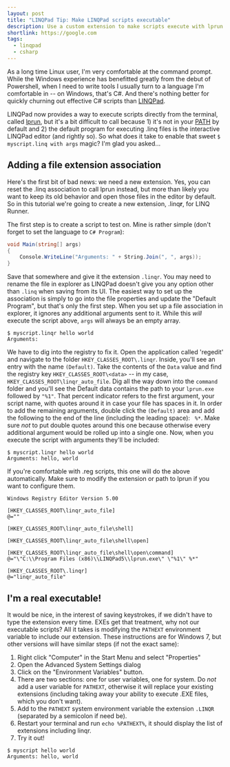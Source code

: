 ```yaml
---
layout: post
title: "LINQPad Tip: Make LINQPad scripts executable"
description: Use a custom extension to make scripts execute with lprun.exe when double clicked
shortlink: https://google.com
tags:
  - linqpad
  - csharp
---
```


As a long time Linux user, I'm very comfortable at the command prompt. While
the Windows experience has benefitted greatly from the debut of Powershell,
when I need to write tools I usually turn to a language I'm comfortable in
-- on Windows, that's C#. And there's nothing better for quickly churning out
effective C# scripts than [LINQPad](http://www.linqpad.net/).

LINQPad now provides a way to execute scripts directly from the terminal,
called [lprun](https://www.linqpad.net/lprun.aspx), but it's a bit difficult
to call because 1) it's not in your [PATH](http://www.howtogeek.com/118594/how-to-edit-your-system-path-for-easy-command-line-access/)
by default and 2) the default program for executing .linq files is the
interactive LINQPad editor (and rightly so). So what does it take to enable
that sweet `$ myscript.linq with args` magic? I'm glad you asked...

## Adding a file extension association

Here's the first bit of bad news: we need a new extension. Yes, you can reset
the .linq association to call lprun instead, but more than likely you want to
keep its old behavior and open those files in the editor by default. So in this
tutorial we're going to create a new extension, .linq**r**, for LINQ Runner.

The first step is to create a script to test on. Mine is rather simple (don't
forget to set the language to `C# Program`):

```csharp
void Main(string[] args)
{
	Console.WriteLine("Arguments: " + String.Join(", ", args));
}
```

Save that somewhere and give it the extension `.linqr`. You may need to rename
the file in explorer as LINQPad doesn't give you any option other than `.linq`
when saving from its UI. The easiest way to set up the association is simply to
go into the file properties and update the "Default Program", but that's only
the first step. When you set up a file association in explorer, it ignores any
additional arguments sent to it. While this *will* execute the script above,
`args` will always be an empty array.

```
$ myscript.linqr hello world
Arguments: 
```

We have to dig into the registry to fix
it. Open the application called 'regedit' and navigate to the folder
`HKEY_CLASSES_ROOT\.linqr`. Inside, you'll see an entry with the name
`(Default)`. Take the contents of the `Data` value and find the registry
key `HKEY_CLASSES_ROOT\<data>` -- in my case, `HKEY_CLASSES_ROOT\linqr_auto_file`.
Dig all the way down into the `command` folder and you'll see the Default data
contains the path to your `lprun.exe` followed by `"%1"`. That percent indicator
refers to the first argument, your script name, with quotes around it in case
your file has spaces in it. In order to add the remaining arguments, double
click the `(Default)` area and add the following to the end of the line
(including the leading space): ` %*`. Make sure *not* to put double quotes
around this one because otherwise every additional argument would be rolled
up into a single one. Now, when you execute the script with arguments they'll
be included:

```
$ myscript.linqr hello world
Arguments: hello, world
```

If you're comfortable with .reg scripts, this one will do the above automatically.
Make sure to modify the extension or path to lprun if you want to configure them.

```
Windows Registry Editor Version 5.00

[HKEY_CLASSES_ROOT\linqr_auto_file]
@=""

[HKEY_CLASSES_ROOT\linqr_auto_file\shell]

[HKEY_CLASSES_ROOT\linqr_auto_file\shell\open]

[HKEY_CLASSES_ROOT\linqr_auto_file\shell\open\command]
@="\"C:\\Program Files (x86)\\LINQPad5\\lprun.exe\" \"%1\" %*"

[HKEY_CLASSES_ROOT\.linqr]
@="linqr_auto_file"
```

## I'm a real executable!

It would be nice, in the interest of saving keystrokes, if we didn't have to type
the extension every time. EXEs get that treatment, why not our executable scripts?
All it takes is modifying the `PATHEXT` environment variable to include our extension.
These instructions are for Windows 7, but other versions will have similar steps (if 
not the exact same):

1. Right click "Computer" in the Start Menu and select "Properties"
2. Open the Advanced System Settings dialog
3. Click on the "Environment Variables" button.
4. There are two sections: one for user variables, one for system. Do *not* add a user
	variable for `PATHEXT`, otherwise it will replace your existing extensions (including
	taking away your ability to execute .EXE files, which you don't want). 	
5. Add to the `PATHEXT` system environment variable the extension `.LINQR` (separated by a
	semicolon if need be).
6. Restart your terminal and run `echo %PATHEXT%`, it should display the list of extensions
	including linqr.
7. Try it out!

```
$ myscript hello world
Arguments: hello, world
```

